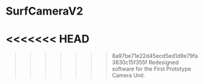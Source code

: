 # SurfCameraV2
<<<<<<< HEAD
=======

>>>>>>> 8a97be71e22d45ecd5ed1d9e79fa3830c15f355f
Redesigned software for the First Prototype Camera Unit.
